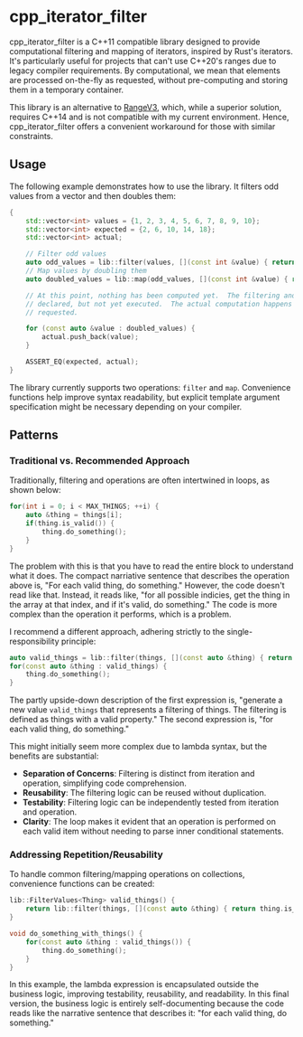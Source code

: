 # cpp_iterator_filter

cpp_iterator_filter is a C++11 compatible library designed to provide computational filtering and mapping of iterators, inspired by Rust's iterators. It's particularly useful for projects that can't use C++20's ranges due to legacy compiler requirements. By computational, we mean that elements are processed on-the-fly as requested, without pre-computing and storing them in a temporary container.

This library is an alternative to [RangeV3](https://github.com/ericniebler/range-v3), which, while a superior solution, requires C++14 and is not compatible with my current environment. Hence, cpp_iterator_filter offers a convenient workaround for those with similar constraints.

## Usage

The following example demonstrates how to use the library. It filters odd values from a vector and then doubles them:

```cpp
{
    std::vector<int> values = {1, 2, 3, 4, 5, 6, 7, 8, 9, 10};
    std::vector<int> expected = {2, 6, 10, 14, 18};
    std::vector<int> actual;

    // Filter odd values
    auto odd_values = lib::filter(values, [](const int &value) { return value % 2 == 1; });
    // Map values by doubling them
    auto doubled_values = lib::map(odd_values, [](const int &value) { return value * 2; });

    // At this point, nothing has been computed yet.  The filtering and mapping has been
    // declared, but not yet executed.  The actual computation happens in-place when the values are
    // requested.

    for (const auto &value : doubled_values) {
        actual.push_back(value);
    }

    ASSERT_EQ(expected, actual);
}
```

The library currently supports two operations: `filter` and `map`. Convenience functions help improve syntax readability, but explicit template argument specification might be necessary depending on your compiler.

## Patterns

### Traditional vs. Recommended Approach

Traditionally, filtering and operations are often intertwined in loops, as shown below:

```cpp
for(int i = 0; i < MAX_THINGS; ++i) {
    auto &thing = things[i];
    if(thing.is_valid()) {
        thing.do_something();
    }
}
```

The problem with this is that you have to read the entire block to understand what it does.  The compact narriative sentence that describes the operation above is, "For each valid thing, do something." However, the code doesn't read like that. Instead, it reads like, "for all possible indicies, get the thing in the array at that index, and if it's valid, do something." The code is more complex than the operation it performs, which is a problem.

I recommend a different approach, adhering strictly to the single-responsibility principle:

```cpp
auto valid_things = lib::filter(things, [](const auto &thing) { return thing.is_valid(); });
for(const auto &thing : valid_things) {
    thing.do_something();
}
```

The partly upside-down description of the first expression is, "generate a new value `valid_things` that represents a filtering of things.  The filtering is defined as things with a valid property."  The second expression is, "for each valid thing, do something."

This might initially seem more complex due to lambda syntax, but the benefits are substantial:

- **Separation of Concerns**: Filtering is distinct from iteration and operation, simplifying code comprehension.
- **Reusability**: The filtering logic can be reused without duplication.
- **Testability**: Filtering logic can be independently tested from iteration and operation.
- **Clarity**: The loop makes it evident that an operation is performed on each valid item without needing to parse inner conditional statements.

### Addressing Repetition/Reusability

To handle common filtering/mapping operations on collections, convenience functions can be created:

```cpp
lib::FilterValues<Thing> valid_things() {
    return lib::filter(things, [](const auto &thing) { return thing.is_valid(); });
}

void do_something_with_things() {
    for(const auto &thing : valid_things()) {
        thing.do_something();
    }
}
```

In this example, the lambda expression is encapsulated outside the business logic, improving testability, reusability, and readability.  In this final version, the business logic is entirely self-documenting because the code reads like the narrative sentence that describes it: "for each valid thing, do something."
